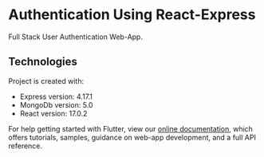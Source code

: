 # Authentication Using React-Express

Full Stack User Authentication Web-App.

## Technologies
Project is created with:
* Express version: 4.17.1
* MongoDb version: 5.0
* React version:  17.0.2

For help getting started with Flutter, view our
[online documentation](https://reactjs.org/), which offers tutorials,
samples, guidance on web-app development, and a full API reference.
